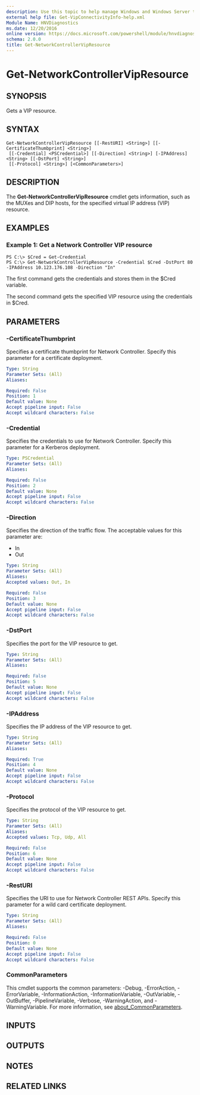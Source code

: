 ```yaml
---
description: Use this topic to help manage Windows and Windows Server technologies with Windows PowerShell.
external help file: Get-VipConnectivityInfo-help.xml
Module Name: HNVDiagnostics
ms.date: 12/20/2016
online version: https://docs.microsoft.com/powershell/module/hnvdiagnostics/get-networkcontrollervipresource?view=windowsserver2019-ps&wt.mc_id=ps-gethelp
schema: 2.0.0
title: Get-NetworkControllerVipResource
---
```


# Get-NetworkControllerVipResource

## SYNOPSIS
Gets a VIP resource.

## SYNTAX

```
Get-NetworkControllerVipResource [[-RestURI] <String>] [[-CertificateThumbprint] <String>]
 [[-Credential] <PSCredential>] [[-Direction] <String>] [-IPAddress] <String> [[-DstPort] <String>]
 [[-Protocol] <String>] [<CommonParameters>]
```

## DESCRIPTION
The **Get-NetworkControllerVipResource** cmdlet gets information, such as the MUXes and DIP hosts, for the specified virtual IP address (VIP) resource.

## EXAMPLES

### Example 1: Get a Network Controller VIP resource
```
PS C:\> $Cred = Get-Credential
PS C:\> Get-NetworkControllerVipResource -Credential $Cred -DstPort 80 -IPAddress 10.123.176.108 -Direction "In"
```

The first command gets the credentials and stores them in the $Cred variable.

The second command gets the specified VIP resource using the credentials in $Cred.

## PARAMETERS

### -CertificateThumbprint
Specifies a certificate thumbprint for Network Controller.
Specify this parameter for a certificate deployment.

```yaml
Type: String
Parameter Sets: (All)
Aliases: 

Required: False
Position: 1
Default value: None
Accept pipeline input: False
Accept wildcard characters: False
```

### -Credential
Specifies the credentials to use for Network Controller.
Specify this parameter for a Kerberos deployment.

```yaml
Type: PSCredential
Parameter Sets: (All)
Aliases: 

Required: False
Position: 2
Default value: None
Accept pipeline input: False
Accept wildcard characters: False
```

### -Direction
Specifies the direction of the traffic flow.
The acceptable values for this parameter are:

- In
- Out

```yaml
Type: String
Parameter Sets: (All)
Aliases: 
Accepted values: Out, In

Required: False
Position: 3
Default value: None
Accept pipeline input: False
Accept wildcard characters: False
```

### -DstPort
Specifies the port for the VIP resource to get.

```yaml
Type: String
Parameter Sets: (All)
Aliases: 

Required: False
Position: 5
Default value: None
Accept pipeline input: False
Accept wildcard characters: False
```

### -IPAddress
Specifies the IP address of the VIP resource to get.

```yaml
Type: String
Parameter Sets: (All)
Aliases: 

Required: True
Position: 4
Default value: None
Accept pipeline input: False
Accept wildcard characters: False
```

### -Protocol
Specifies the protocol of the VIP resource to get.

```yaml
Type: String
Parameter Sets: (All)
Aliases: 
Accepted values: Tcp, Udp, All

Required: False
Position: 6
Default value: None
Accept pipeline input: False
Accept wildcard characters: False
```

### -RestURI
Specifies the URI to use for Network Controller REST APIs.
Specify this parameter for a wild card certificate deployment.

```yaml
Type: String
Parameter Sets: (All)
Aliases: 

Required: False
Position: 0
Default value: None
Accept pipeline input: False
Accept wildcard characters: False
```

### CommonParameters
This cmdlet supports the common parameters: -Debug, -ErrorAction, -ErrorVariable, -InformationAction, -InformationVariable, -OutVariable, -OutBuffer, -PipelineVariable, -Verbose, -WarningAction, and -WarningVariable. For more information, see [about_CommonParameters](https://go.microsoft.com/fwlink/?LinkID=113216).

## INPUTS

## OUTPUTS

## NOTES

## RELATED LINKS


